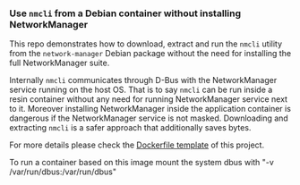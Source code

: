 ### Use `nmcli` from a Debian container without installing NetworkManager

This repo demonstrates how to download, extract and run the `nmcli` utility from the `network-manager` Debian package without the need for installing the full NetworkManager suite.

Internally `nmcli` communicates through D-Bus with the NetworkManager service running on the host OS. That is to say `nmcli` can be run inside a resin container without any need for running NetworkManager service next to it. Moreover installing NetworkManager inside the application container is dangerous if the NetworkManager service is not masked. Downloading and extracting `nmcli` is a safer approach that additionally saves bytes.

For more details please check the [Dockerfile template](./Dockerfile.template) of this project.

To run a container based on this image mount the system dbus with "-v /var/run/dbus:/var/run/dbus"
